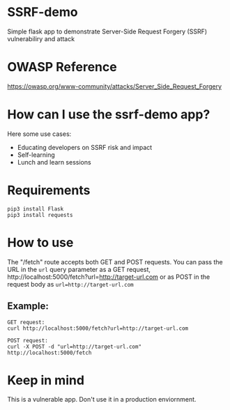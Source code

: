 # SSRF-demo
Simple flask app to demonstrate Server-Side Request Forgery (SSRF) vulnerabiliry and attack

# OWASP Reference
https://owasp.org/www-community/attacks/Server_Side_Request_Forgery

# How can I use the ssrf-demo app?

Here some use cases:
* Educating developers on SSRF risk and impact
* Self-learning
* Lunch and learn sessions

# Requirements
```
pip3 install Flask
pip3 install requests
```

# How to use
The "/fetch" route accepts both GET and POST requests. You can pass the URL in the `url` query parameter as a GET request, http://localhost:5000/fetch?url=http://target-url.com or as  POST in the request body as `url=http://target-url.com`

## Example:
```
GET request: 
curl http://localhost:5000/fetch?url=http://target-url.com

POST request: 
curl -X POST -d "url=http://target-url.com" http://localhost:5000/fetch
```

# Keep in mind
This is a vulnerable app. Don't use it in a production enviornment.
